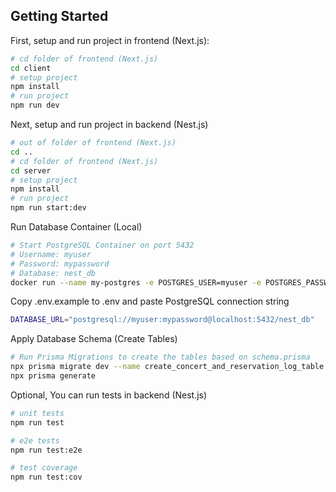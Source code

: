 ## Getting Started

First, setup and run project in frontend (Next.js):

```bash
# cd folder of frontend (Next.js)
cd client
# setup project
npm install
# run project
npm run dev
```

Next, setup and run project in backend (Nest.js)
```bash
# out of folder of frontend (Next.js)
cd ..
# cd folder of frontend (Next.js)
cd server
# setup project
npm install
# run project
npm run start:dev
```

Run Database Container (Local)
```bash
# Start PostgreSQL Container on port 5432
# Username: myuser
# Password: mypassword
# Database: nest_db
docker run --name my-postgres -e POSTGRES_USER=myuser -e POSTGRES_PASSWORD=mypassword -e POSTGRES_DB=nest_db -p 5432:5432 -d postgres:latest
```

Copy .env.example to .env and paste PostgreSQL connection string
```bash
DATABASE_URL="postgresql://myuser:mypassword@localhost:5432/nest_db"
```

Apply Database Schema (Create Tables)
```bash
# Run Prisma Migrations to create the tables based on schema.prisma
npx prisma migrate dev --name create_concert_and_reservation_log_table
npx prisma generate
```

Optional, You can run tests in backend (Nest.js)
```bash
# unit tests
npm run test

# e2e tests
npm run test:e2e

# test coverage
npm run test:cov
```